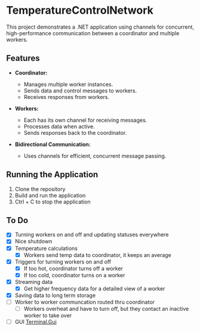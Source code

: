 # TemperatureControlNetwork

This project demonstrates a .NET application using channels for concurrent, high-performance communication between a coordinator and multiple workers.

## Features

- **Coordinator:**
  - Manages multiple worker instances.
  - Sends data and control messages to workers.
  - Receives responses from workers.

- **Workers:**
  - Each has its own channel for receiving messages.
  - Processes data when active.
  - Sends responses back to the coordinator.

- **Bidirectional Communication:**
  - Uses channels for efficient, concurrent message passing.

## Running the Application

1. Clone the repository
2. Build and run the application
3. Ctrl + C to stop the application


## To Do

- [x] Turning workers on and off and updating statuses everywhere
- [x] Nice shutdown
- [x] Temperature calculations
	- [x] Workers send temp data to coordinator, it keeps an average 
- [x] Triggers for turning workers on and off
	- [x] If too hot, coordinator turns off a worker
	- [x] If too cold, coordinator turns on a worker
- [x] Streaming data
	- [x] Get higher frequency data for a detailed view of a worker
- [x] Saving data to long term storage
- [ ] Worker to worker communcation routed thru coordinator
	- [ ] Workers overheat and have to turn off, but they contact an inactive worker to take over
- [ ] GUI [Terminal.Gui](https://gui-cs.github.io/Terminal.Gui/index.html)